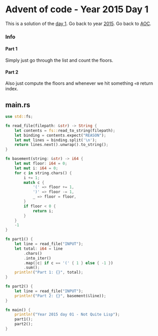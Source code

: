 # Advent of code - Year 2015 Day 1

This is a solution of the [day 1](https://adventofcode.com/2015/day/1). Go back to year [2015](2015.md). Go back to [AOC](../adventofcode.md).

### Info

#### Part 1

Simply just go through the list and count the floors.

#### Part 2

Also just compute the floors and whenever we hit something `<0` return index.

## main.rs

```rs
use std::fs;

fn read_file(filepath: &str) -> String {
    let contents = fs::read_to_string(filepath);
    let binding = contents.expect("REASON");
    let mut lines = binding.split('\n');
    return lines.next().unwrap().to_string();
}

fn basement(string: &str) -> i64 {
    let mut floor: i64 = 0;
    let mut i: i64 = 0;
    for c in string.chars() {
        i += 1;
        match c {
            '(' => floor += 1,
            ')' => floor -= 1,
            _ => floor = floor,
        }
        if floor < 0 {
            return i;
        }
    }
    -1
}

fn part1() {
    let line = read_file("INPUT");
    let total: i64 = line
        .chars()
        .into_iter()
        .map(|c| if c == '(' { 1 } else { -1 })
        .sum();
    println!("Part 1: {}", total);
}

fn part2() {
    let line = read_file("INPUT");
    println!("Part 2: {}", basement(&line));
}

fn main() {
    println!("Year 2015 day 01 - Not Quite Lisp");
    part1();
    part2();
}
```

